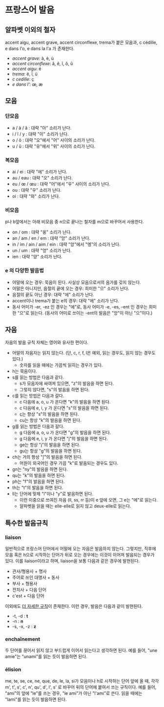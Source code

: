 <!---
title: "프랑스어 발음"
language: Korean
category: French
--->

# 프랑스어 발음

## 알파벳 이외의 철자

accent aigu, accent grave, accent circonflexe, trema가 붙은 모음과, c cédille,
e dans l'o, e dans la l'a 가 존재한다.

- *accent grave*: à, è, ù
- *accent circonflexe*: â, ê, î, ô, û
- *accent aigu*: é
- *trema*: ë, ï, ü
- *c cedille*: ç
- *e dans l'*: œ, æ

## 모음

### 단모음

- a / à / â : 대략 "아" 소리가 난다.
- i / î / y : 대략 "이" 소리가 난다.
- o / ô : 대략 "오"에서 "어" 사이의 소리가 난다.
- u / û : 대략 "유"에서 "위" 사이의 소리가 난다.

### 복모음

- ai / ei : 대략 "에" 소리가 난다.
- au / eau : 대략 "오" 소리가 난다.
- eu / œ / œu : 대략 "어"에서 "우" 사이의 소리가 난다.
- ou : 대략 "우" 소리가 난다.
- oi : 대략 "와" 소리가 난다.

### 비모음

p나 b앞에서는 아래 비모음 중 n으로 끝나는 철자를 m으로 바꾸어서 사용한다.
 
- on / om : 대략 "옹" 소리가 난다.
- an / am / en / em : 대략 "앙" 소리가 난다.
- in / im / ain / aim / ein : 대략 "앙"에서 "엥"의 소리가 난다.
- un / um : 대략 "엉" 소리가 난다.
- ien : 대략 "양" 소리가 난다.

### e 의 다양한 발음법

- 어말에 오는 경우: 묵음이 된다. 사실상 모음으로서의 음가를 갖지 않는다.
- 어말은 아니지만, 음절의 끝에 오는 경우: 희미한 "으" 소리가 난다.
- 음절의 끝도 아닌 경우: 대략 "에" 소리가 난다.
- accent이나 trema가 붙는 e의 경우: 대략 "에" 소리가 난다.
- 동사 어미가 -er, -ez 인 경우는 "에"로, 동사 어미가 -e, -es, -ent 인 경우는
희미한 "으"로 읽는다. (동사의 어미로 쓰이는 -ent의 발음은 "앙"이 아닌 "으"이다.)

## 자음

자음의 발음 규칙 자체는 영어와 유사한 편이다.

- 어말의 자음자는 읽지 않는다. (단, c, r, f, l은 예외, 읽는 경우도, 읽지 않는 경우도 있다.)
	* 숫자를 읽을 때에는 가끔씩 읽히는 경우가 있다.
- h는 묵음이다.
- s를 읽는 방법은 다음과 같다.
	* s가 모음자에 싸여져 있으면, "z"의 발음을 하면 된다.
	* 그렇지 않다면, "s"의 발음을 하면 된다.
- c를 읽는 방법은 다음과 갈다.
	* c 다음에 a, o, u 가 온다면 "k"의 발음을 하면 된다.
	* c 다음에 e, i, y 가 온다면 "s"의 발음을 하면 된다.
	* ç는 항상 "s"의 발음을 하면 된다.
	* cu는 항상 "k"의 발음을 하면 된다.
- g를 읽는 방법은 다음과 갈다.
	* g 다음에 a, o, u 가 온다면 "g"의 발음을 하면 된다.
	* g 다음에 e, i, y 가 온다면 "j"의 발음을 하면 된다.
	* ge는 항상 "j"의 발음을 하면 된다.
	* gu는 항상 "g"의 발음을 하면 된다.
- ch는 거의 항상 "∫"의 발음을 하면 된다.
	* 어원이 외국어인 경우 가끔 "k"로 발음되는 경우도 있다.
- gn는 "ny"의 발음을 하면 된다.
- qu는 "k"의 발음을 하면 된다.
- ph는 "f"의 발음을 하면 된다.
- th는 "t"의 발음을 하면 된다.
- ll는 단어에 맞제 "l"이나 "y"로 발음하면 된다.
	* 이런 이중으로 쓰여진 자음 (ll, ss, rr 등)이 e 앞에 오면, 그 e는 "에"로 읽는다.
	* 알파벳을 읽을 때는 elle-elle로 읽지 않고 deux-elle로 읽는다.

## 특수한 발음규칙

### liaison

일반적으로 프랑스어 단어에서 어말에 오는 자음은 발음하지 않는다.
그렇지만, 직후에 모음 혹은 h으로 시작하는 단어가 뒤로 오는 경우에는 이것이 이어져
발음되는 경우가 있다. 이를 liaison이라고 하며, liaison을 보통 다음과 같은 경우에
발현된다.

- 관사/형용사 + 명사
- 주어로 쓰인 대명사 + 동사
- 부사 + 형용사
- 전치사 + 다음 단어
- c'est + 다음 단어

이외에도 [더 자세한 규칙](https://en.wikipedia.org/wiki/Liaison_%28French%29#Liaison_on_French_numerals)이
존재한다. 이런 경우, 발음은 다음과 같이 발현된다.

- -t, -d : **t**
- -n : **n**
- -s, -x, -z : **z**

### enchaînement

두 단어를 끊어서 읽지 않고 부드럽게 이어서 읽는다고 생각하면 된다.
예를 들어, "une amie"는 "unami"를 읽는 듯이 발음하면 된다.

### élision

me, te, se, ce, ne, que, de, le, la, si가 모음이나 h로 시작하는 단어 앞에 올
때, 각각 m', t', s', c', n', qu', d', l', s' 로 바꾸어 뒤의 단어에 붙여서 쓰는
규칙이다.  예를 들어, "ami"의 앞에 "le"를 쓰는 경우, "le ami"가 아닌 "l'ami"로
쓴다. 읽을 때에는 "lami"를 읽는 듯이 발음하면 된다.

